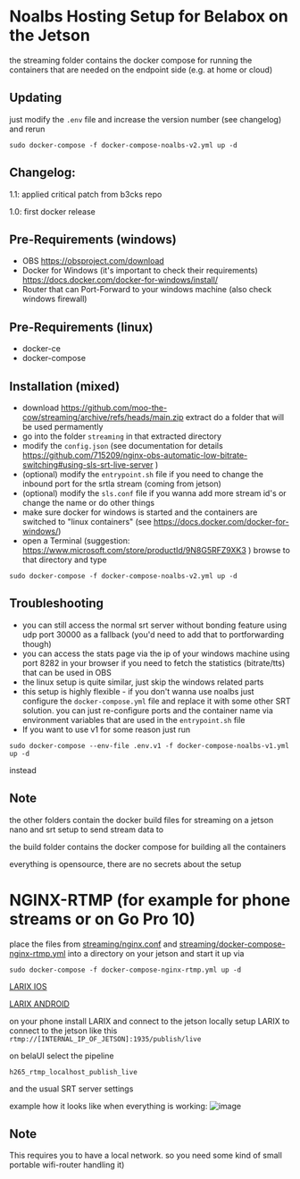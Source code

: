 # Noalbs Hosting Setup for Belabox on the Jetson
the streaming folder contains the docker compose for running the containers that are needed on the endpoint side (e.g. at home or cloud)

## Updating
just modify the `.env` file and increase the version number (see changelog)
and rerun
```
sudo docker-compose -f docker-compose-noalbs-v2.yml up -d
```

## Changelog:
1.1: applied critical patch from b3cks repo

1.0: first docker release

## Pre-Requirements (windows)
+ OBS https://obsproject.com/download
+ Docker for Windows (it's important to check their requirements) https://docs.docker.com/docker-for-windows/install/
+ Router that can Port-Forward to your windows machine (also check windows firewall)


## Pre-Requirements (linux)
+ docker-ce
+ docker-compose

## Installation (mixed)
+ download https://github.com/moo-the-cow/streaming/archive/refs/heads/main.zip extract do a folder that will be used permamently
+ go into the folder `streaming` in that extracted directory
+ modify the `config.json` (see documentation for details https://github.com/715209/nginx-obs-automatic-low-bitrate-switching#using-sls-srt-live-server )
+ (optional) modify the `entrypoint.sh` file if you need to change the inbound port for the srtla stream (coming from jetson)
+ (optional) modify the `sls.conf` file if you wanna add more stream id's or change the name or do other things
+ make sure docker for windows is started and the containers are switched to "linux containers" (see https://docs.docker.com/docker-for-windows/)
+ open a Terminal (suggestion: https://www.microsoft.com/store/productId/9N8G5RFZ9XK3 ) browse to that directory and type
```
sudo docker-compose -f docker-compose-noalbs-v2.yml up -d
```

## Troubleshooting
+ you can still access the normal srt server without bonding feature using udp port 30000 as a fallback (you'd need to add that to portforwarding though)
+ you can access the stats page via the ip of your windows machine using port 8282 in your browser if you need to fetch the statistics (bitrate/tts) that can be used in OBS
+ the linux setup is quite similar, just skip the windows related parts
+ this setup is highly flexible - if you don't wanna use noalbs just configure the `docker-compose.yml` file and replace it with some other SRT solution. you can just re-configure ports and the container name via environment variables that are used in the `entrypoint.sh` file
+ If you want to use v1 for some reason just run
```
sudo docker-compose --env-file .env.v1 -f docker-compose-noalbs-v1.yml up -d
```
instead

## Note
the other folders contain the docker build files for streaming on a jetson nano and srt setup to send stream data to

the build folder contains the docker compose for building all the containers

everything is opensource, there are no secrets about the setup

# NGINX-RTMP (for example for phone streams or on Go Pro 10)
place the files from [streaming/nginx.conf](streaming/nginx.conf) and [streaming/docker-compose-nginx-rtmp.yml](streaming/docker-compose-nginx-rtmp.yml) into a directory on your jetson and start it up via
```
sudo docker-compose -f docker-compose-nginx-rtmp.yml up -d
```
[LARIX IOS](https://apps.apple.com/us/app/larix-broadcaster/id1042474385)

[LARIX ANDROID](https://play.google.com/store/apps/details?id=com.wmspanel.larix_broadcaster)

on your phone install LARIX and connect to the jetson locally
setup LARIX to connect to the jetson like this
`rtmp://[INTERNAL_IP_OF_JETSON]:1935/publish/live`

on belaUI select the pipeline 
```
h265_rtmp_localhost_publish_live
```
and the usual SRT server settings

example how it looks like when everything is working:
![image](https://user-images.githubusercontent.com/34907770/156200207-f2ec9425-8289-4722-bc93-daefbdbc8734.png)

## Note
This requires you to have a local network. so you need some kind of small portable wifi-router handling it)
